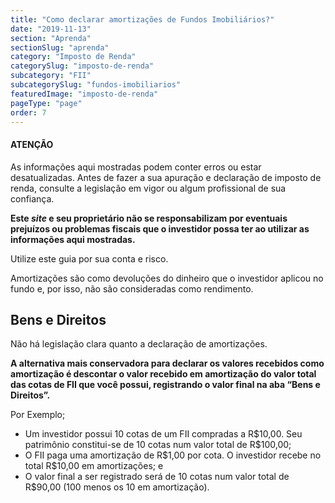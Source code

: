 ```yaml
---
title: "Como declarar amortizações de Fundos Imobiliários?"
date: "2019-11-13"
section: "Aprenda"
sectionSlug: "aprenda"
category: "Imposto de Renda"
categorySlug: "imposto-de-renda"
subcategory: "FII"
subcategorySlug: "fundos-imobiliarios"
featuredImage: "imposto-de-renda"
pageType: "page"
order: 7
---
```



<div class="dashedBox">

<h4>ATENÇÃO</h4>

As informações aqui mostradas podem conter erros ou estar desatualizadas. Antes de fazer a sua apuração e declaração de imposto de renda, consulte a legislação em vigor ou algum profissional de sua confiança.

**Este *site* e seu proprietário não se responsabilizam por eventuais prejuízos ou problemas fiscais que o investidor possa ter ao utilizar as informações aqui mostradas.**

Utilize este guia por sua conta e risco.


</div>


Amortizações são como devoluções do dinheiro que o investidor aplicou no fundo e, por isso, não são consideradas como rendimento.

## Bens e Direitos

Não há legislação clara quanto a declaração de amortizações.

**A alternativa mais conservadora para declarar os valores recebidos como amortização é descontar o valor recebido em amortização do valor total das cotas de FII que você possui, registrando o valor final na aba “Bens e Direitos”.**

Por Exemplo;

- Um investidor possui 10 cotas de um FII compradas a R\$10,00. Seu patrimônio constitui-se de 10 cotas num valor total de R\$100,00;
- O FII paga uma amortização de R\$1,00 por cota. O investidor recebe no total R\$10,00 em amortizações; e
- O valor final a ser registrado será de 10 cotas num valor total de R\$90,00 (100 menos os 10 em amortização).
